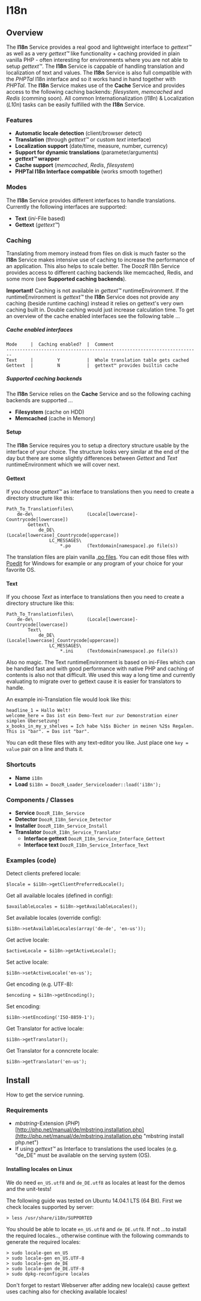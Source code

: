 # I18n
## Overview
The **I18n** Service provides a real good and lightweight interface to *gettext™* as well as a very *gettext™* like functionality + caching provided in plain vanilla PHP - often interesting for environments where you are not able to setup *gettext™*. The **I18n** Service is cappable of handling translation and localization of text and values. The **I18n** Service is also full compatible with the *PHPTal* I18n interface and so it works hand in hand together with *PHPTal*. The **I18n** Service makes use of the **Cache** Service and provides access to the following caching backends: *filesystem*, *memcached* and *Redis* (comming soon). All common Internationalization (*I18n*) & Localization (*L10n*) tasks can be easily fulfilled with the **I18n** Service.

### Features
- **Automatic locale detection** (client/browser detect)
- **Translation** (through *gettext™* or custom *text* interface)
- **Localization support** (date/time, measure, number, currency)
- **Support for dynamic translations** (parameter/arguments)
- ***gettext™* wrapper**
- **Cache support** (*memcached*, *Redis*, *filesystem*)
- **PHPTal I18n Interface compatible** (works smooth together)

### Modes
The **I18n** Service provides different interfaces to handle translations. Currently the following interfaces are supported:

 - **Text** (*ini*-File based)
 - **Gettext** (*gettext™*)

### Caching
Translating from memory instead from files on disk is much faster so the **I18n** Service makes intensive use of caching to increase the performance of an application. This also helps to scale better. The DoozR I18n Service provides access to different caching backends like memcached, Redis, and some more (see **Supported caching backends**).

**Important!** Caching is not available in *gettext™* runtimeEnvironment. If the runtimeEnvironment is *gettext™* the **I18n** Service does not provide any caching (beside runtime caching) instead it relies on gettext's very own caching built in. Double caching would just increase calculation time. To get an overview of the cache enabled interfaces see the following table ...

##### Cache enabled interfaces

    Mode     |  Caching enabled?  |  Comment
    ------------------------------------------------------------------------
    Text     |         Y          |  Whole translation table gets cached
    Gettext  |         N          |  gettext™ provides builtin cache

##### Supported caching backends
The **I18n** Service relies on the **Cache** Service and so the following caching backends are supported ...

 - **Filesystem** (cache on HDD)
 - **Memcached** (cache in Memory)

#### Setup 
The **I18n** Service requires you to setup a directory structure usable by the interface of your choice. The structure looks very similar at the end of the day but there are some slightly differences between *Gettext* and *Text* runtimeEnvironment which we will cover next.

#### Gettext
If you choose *gettext™* as interface to translations then you need to create a directory structure like this:
 
    Path_To_Translationfiles\
        de-de\                    (Locale[lowercase]-Countrycode[lowercase])
            Gettext\
                de_DE\            (Locale[lowercase]_Countrycode[uppercase])
                    LC_MESSAGES\
                        *.po      (Textdomain[namespace].po file(s))
 
The translation files are plain vanilla [.po files](http://de.wikipedia.org/wiki/GNU_gettext#.C3.9Cbersetzer ".po files on wikipedia"). You can edit those files with [Poedit](http://poedit.net/ "Poedit") for Windows for example or any program of your choice for your favorite OS.
 

#### Text
If you choose *Text* as interface to translations then you need to create a directory structure like this:
 
    Path_To_Translationfiles\
        de-de\                    (Locale[lowercase]-Countrycode[lowercase])
            Text\
                de_DE\            (Locale[lowercase]_Countrycode[uppercase])
                    LC_MESSAGES\
                        *.ini     (Textdomain[namespace].po file(s))
 
Also no magic. The Text runtimeEnvironment is based on ini-Files which can be handled fast and with good performance with native PHP and caching of contents is also not that difficult. We used this way a long time and currently evaluating to migrate over to gettext cause it is easier for translators to handle.

An example ini-Translation file would look like this:

    headline_1 = Hallo Welt!
    welcome_here = Das ist ein Demo-Text nur zur Demonstration einer simplen Übersetzung!
    x_books_in_my_y_shelves = Ich habe %1$s Bücher in meinen %2$s Regalen.
    This is "bar". = Das ist "bar".
You can edit these files with any text-editor you like. Just place one `key = value` pair on a  line and thats it.

### Shortcuts
- **Name**
`i18n`
- **Load**
`$i18n = DoozR_Loader_Serviceloader::load('i18n');`

### Components / Classes
 - **Service** `DoozR_I18n_Service`
 - **Detector** `DoozR_I18n_Service_Detector`
 - **Installer** `DoozR_I18n_Service_Install` 
 - **Translator** `DoozR_I18n_Service_Translator`
   - **Interface gettext** `DoozR_I18n_Service_Interface_Gettext`
   - **Interface text** `DoozR_I18n_Service_Interface_Text`

### Examples (code)
Detect clients prefered locale:

    $locale = $i18n->getClientPreferredLocale();

Get all available locales (defined in config):

    $availableLocales = $i18n->getAvailableLocales();

Set available locales (override config):

    $i18n->setAvailableLocales(array('de-de', 'en-us'));

Get active locale:

    $activeLocale = $i18n->getActiveLocale();

Set active locale:

    $i18n->setActiveLocale('en-us');

Get encoding (e.g. UTF-8):

    $encoding = $i18n->getEncoding();

Set encoding:

    $i18n->setEncoding('ISO-8859-1');

Get Translator for active locale:

    $i18n->getTranslator();

Get Translator for a conncrete locale:

    $i18n->getTranslator('en-us');


## Install
How to get the service running.

### Requirements
 - *mbstring*-Extension (*PHP*) [http://php.net/manual/de/mbstring.installation.php](http://php.net/manual/de/mbstring.installation.php "mbstring install php.net")
 - If using *gettext™* as Interface to translations the used locales (e.g. "de_DE" must be available on the serving system (OS).


#### Installing locales on Linux
We do need `en_US.utf8` and `de_DE.utf8` as locales at least for the demos and the unit-tests!

The following guide was tested on Ubuntu 14.04.1 LTS (64 Bit). First we check locales supported by server: 

    > less /usr/share/i18n/SUPPORTED

You should be able to locate `en_US.utf8` and `de_DE.utf8`. If not ...to install the required locales.., otherwise continue with the following commands to generate the required locales: 
	
	> sudo locale-gen en_US
	> sudo locale-gen en_US.UTF-8
	> sudo locale-gen de_DE
	> sudo locale-gen de_DE.UTF-8
	> sudo dpkg-reconfigure locales

Don't forget to restart Webserver after adding new locale(s) cause gettext uses caching also for checking available locales!
